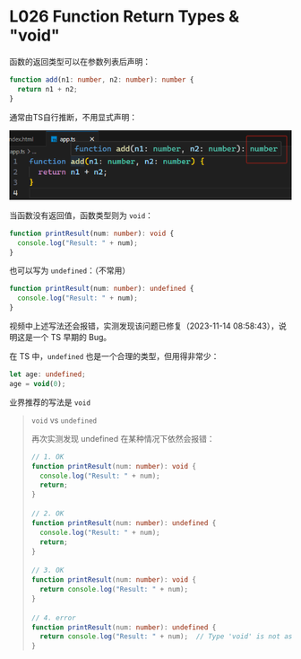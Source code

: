# L026 Function Return Types & "void"



函数的返回类型可以在参数列表后声明：

```ts
function add(n1: number, n2: number): number {
  return n1 + n2;
}
```

通常由TS自行推断，不用显式声明：

![TS type inference for function](../assets/26-1.png)



当函数没有返回值，函数类型则为 `void`：

```ts
function printResult(num: number): void {
  console.log("Result: " + num);
}
```

也可以写为 `undefined`：（不常用）

```ts
function printResult(num: number): undefined {
  console.log("Result: " + num);
}
```

视频中上述写法还会报错，实测发现该问题已修复（2023-11-14 08:58:43），说明这是一个 TS 早期的 Bug。

在 TS 中，`undefined` 也是一个合理的类型，但用得非常少：

```ts
let age: undefined;
age = void(0);
```

业界推荐的写法是 `void`



> `void` vs `undefined`
>
> 再次实测发现 undefined 在某种情况下依然会报错：
>
> ```ts
> // 1. OK
> function printResult(num: number): void {
>   console.log("Result: " + num);
>   return;
> }
> 
> // 2. OK
> function printResult(num: number): undefined {
>   console.log("Result: " + num);
>   return;
> }
> 
> // 3. OK
> function printResult(num: number): void {
>   return console.log("Result: " + num);
> }
> 
> // 4. error
> function printResult(num: number): undefined {
>   return console.log("Result: " + num);  // Type 'void' is not assignable to type 'undefined'.ts(2322)
> }
> ```
>
> 